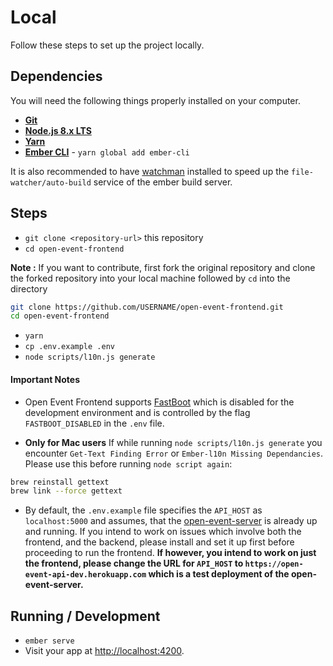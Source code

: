 # Local
Follow these steps to set up the project locally.
## Dependencies
You will need the following things properly installed on your computer.

* **[Git](https://git-scm.com/)**
* **[Node.js 8.x LTS](https://nodejs.org/)**
* **[Yarn](https://yarnpkg.com/en/docs/install)**
* **[Ember CLI](https://ember-cli.com/)** - `yarn global add ember-cli`

It is also recommended to have [watchman](https://facebook.github.io/watchman/docs/install.html) installed to speed up the `file-watcher/auto-build` service of the ember build server.

## Steps
* `git clone <repository-url>` this repository
* `cd open-event-frontend`

**Note :** If you want to contribute, first fork the original repository and clone the forked repository into your local machine followed by ```cd``` into the directory
```sh
git clone https://github.com/USERNAME/open-event-frontend.git
cd open-event-frontend
```

* `yarn`
* `cp .env.example .env`
* `node scripts/l10n.js generate`

#### Important Notes
 - Open Event Frontend supports [FastBoot](https://github.com/ember-fastboot/ember-cli-fastboot) which is disabled for the development environment and is controlled by the flag `FASTBOOT_DISABLED` in the `.env` file.  

- **Only for Mac users** If while running `node scripts/l10n.js generate` you encounter `Get-Text Finding Error` or `Ember-l10n Missing Dependancies`. 
Please use this before running `node script again`:
```sh
brew reinstall gettext
brew link --force gettext 
```

- By default, the `.env.example` file specifies the `API_HOST` as `localhost:5000` and assumes, that the [open-event-server](https://github.com/fossasia/open-event-server) is already up and running. If you intend to work on issues which involve both the frontend, and the backend, please install and set it up first before proceeding to run the frontend. **If however, you intend to work on just the frontend, please change the URL for `API_HOST` to `https://open-event-api-dev.herokuapp.com` which is a test deployment of the open-event-server.**
## Running / Development

* `ember serve`
* Visit your app at [http://localhost:4200](http://localhost:4200).

